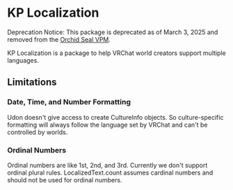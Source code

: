 # KP Localization

Deprecation Notice: This package is deprecated as of March 3, 2025 and removed from the [Orchid Seal VPM](https://vavassor.github.io/OrchidSealVPM/).

KP Localization is a package to help VRChat world creators support multiple languages.

## Limitations

### Date, Time, and Number Formatting

Udon doesn't give access to create CultureInfo objects. So culture-specific formatting will always follow the language set by VRChat and can't be controlled by worlds.

### Ordinal Numbers

Ordinal numbers are like 1st, 2nd, and 3rd. Currently we don't support ordinal plural rules. LocalizedText.count assumes cardinal numbers and should not be used for ordinal numbers.
